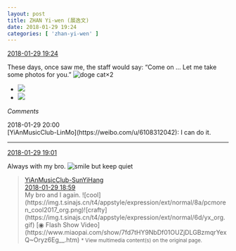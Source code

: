 ```yaml
---
layout: post
title: ZHAN Yi-wen (展逸文)
date: 2018-01-29 19:24
categories: [ 'zhan-yi-wen' ]
---
```


<div class="weibo-info">
  <a href="https://weibo.com/6108090526/G0FQJjSgY">2018-01-29 19:24</a>
</div>

These days, once saw me, the staff would say: “Come on … Let me take some photos for you.” ![doge cat](https://img.t.sinajs.cn/t4/appstyle/expression/ext/normal/4a/mm_org.gif)×2

<!-- more -->

<ul class="weibo-pic-list-1">
  <li class="weibo-pic">
    <a href="http://wx2.sinaimg.cn/mw690/006FmVn8ly1fnxp6mfz6hj32kw3vc1l1.jpg"><img src="http://wx2.sinaimg.cn/thumb150/006FmVn8ly1fnxp6mfz6hj32kw3vc1l1.jpg"/></a>
  </li>
  <li class="weibo-pic">
    <a href="http://wx3.sinaimg.cn/mw690/006FmVn8ly1fnxp6j6pnej32kw3vcu11.jpg"><img src="http://wx3.sinaimg.cn/thumb150/006FmVn8ly1fnxp6j6pnej32kw3vcu11.jpg"/></a>
  </li>
</ul>

*Comments*

<div class="weibo-info">2018-01-29 20:00</div>
[YiAnMusicClub-LinMo](https://weibo.com/u/6108312042): I can do it.

---

<div class="weibo-info">
  <a href="https://weibo.com/6108090526/G0FHHoTd8">2018-01-29 19:01</a>
</div>

Always with my bro. ![smile but keep quiet](https://img.t.sinajs.cn/t4/appstyle/expression/ext/normal/3a/moren_xiaoerbuyu_org.png)

> <div class="weibo-post-name">
>   <a href="https://weibo.com/u/2565158051">YiAnMusicClub-SunYiHang</a>
> </div>
> <div class="weibo-info">
>   <a href="https://weibo.com/2565158051/G0FGRDpR0">2018-01-29 18:59</a>
> </div>
> My bro and I again. ![cool](https://img.t.sinajs.cn/t4/appstyle/expression/ext/normal/8a/pcmoren_cool2017_org.png)![crafty](https://img.t.sinajs.cn/t4/appstyle/expression/ext/normal/6d/yx_org.gif) [◉ Flash Show Video](https://www.miaopai.com/show/7fd7tHY9NbDf01OUZjDLGBzmqrYexQ~Oryz6Eg__.htm)  
> <small>* View multimedia content(s) on the original page.</small>
